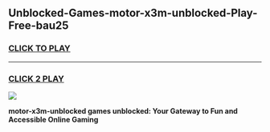 
## Unblocked-Games-motor-x3m-unblocked-Play-Free-bau25
<h3>
<a href="https://premium76.site?title=motor-x3m-unblocked&ref=19M">CLICK TO PLAY</a></h3>
<hr>

<h3>
<a href="https://premium76.site?title=motor-x3m-unblocked&ref=19M">CLICK 2 PLAY</a>
  
</h3>

<a href="https://premium76.site?title=motor-x3m-unblocked&ref=19M"><img src="https://clearcache.store/games.png"></a>


**motor-x3m-unblocked games unblocked: Your Gateway to Fun and Accessible Online Gaming**
